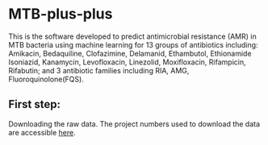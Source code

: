 # MTB-plus-plus
This is the software developed to predict antimicrobial resistance (AMR) in MTB bacteria using machine learning for 13 groups of antibiotics including: Amikacin, Bedaquiline, Clofazimine, Delamanid, Ethambutol, Ethionamide Isoniazid, Kanamycin, Levofloxacin, Linezolid, Moxifloxacin, Rifampicin, Rifabutin; and 3 antibiotic families including RIA, AMG, Fluoroquinolone(FQS).


## First step: 
Downloading the raw data. The project numbers used to download the data are accessible [here](https://github.com/M-Serajian/enaBrowserTools/blob/c9ed1a39510bb976079177f2726f0a0ec9cf1275/Projects.txt). 

